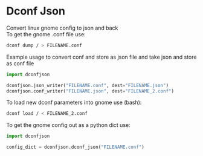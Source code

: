 # Dconf Json

Convert linux gnome config to json and back  
To get the gnome .conf file use:

```bash
dconf dump / > FILENAME.conf
```

Example usage to convert conf and store as json file and take json and store as conf file

```python
import dconfjson

dconfjson.json_writer("FILENAME.conf", dest="FILENAME.json")
dconfjson.conf_writer("FILENAME.json", dest="FILENAME_2.conf")
```

To load new dconf parameters into gnome use (bash):

```bash
dconf load / < FILENAME_2.conf
```

To get the gnome config out as a python dict use:

```python
import dconfjson

config_dict = dconfjson.dconf_json("FILENAME.conf")
```
